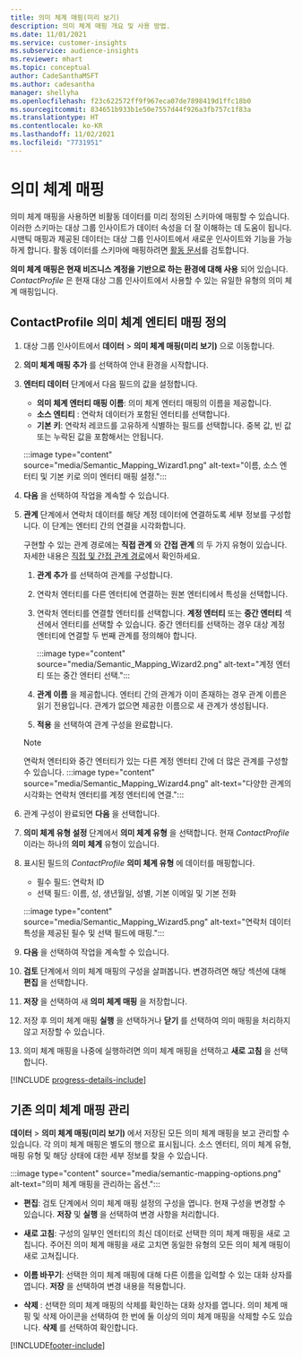```yaml
---
title: 의미 체계 매핑(미리 보기)
description: 의미 체계 매핑 개요 및 사용 방법.
ms.date: 11/01/2021
ms.service: customer-insights
ms.subservice: audience-insights
ms.reviewer: mhart
ms.topic: conceptual
author: CadeSanthaMSFT
ms.author: cadesantha
manager: shellyha
ms.openlocfilehash: f23c622572ff9f967eca07de7898419d1ffc18b0
ms.sourcegitcommit: 834651b933b1e50e7557d44f926a3fb757c1f83a
ms.translationtype: HT
ms.contentlocale: ko-KR
ms.lasthandoff: 11/02/2021
ms.locfileid: "7731951"
---
```

# <a name="semantic-mappings"></a>의미 체계 매핑

의미 체계 매핑을 사용하면 비활동 데이터를 미리 정의된 스키마에 매핑할 수 있습니다. 이러한 스키마는 대상 그룹 인사이트가 데이터 속성을 더 잘 이해하는 데 도움이 됩니다. 시맨틱 매핑과 제공된 데이터는 대상 그룹 인사이트에서 새로운 인사이트와 기능을 가능하게 합니다. 활동 데이터를 스키마에 매핑하려면 [활동 문서](activities.md)를 검토합니다.

**의미 체계 매핑은 현재 비즈니스 계정을 기반으로 하는 환경에 대해 사용** 되어 있습니다. *ContactProfile* 은 현재 대상 그룹 인사이트에서 사용할 수 있는 유일한 유형의 의미 체계 매핑입니다.

## <a name="define-a-contactprofile-semantic-entity-mapping"></a>ContactProfile 의미 체계 엔티티 매핑 정의

1. 대상 그룹 인사이트에서 **데이터** >  **의미 체계 매핑(미리 보기)** 으로 이동합니다.

1. **의미 체계 매핑 추가** 를 선택하여 안내 환경을 시작합니다.

1. **엔터티 데이터** 단계에서 다음 필드의 값을 설정합니다.

   - **의미 체계 엔터티 매핑 이름**: 의미 체계 엔터티 매핑의 이름을 제공합니다.
   - **소스 엔티티** : 연락처 데이터가 포함된 엔터티를 선택합니다.
   - **기본 키**: 연락처 레코드를 고유하게 식별하는 필드를 선택합니다. 중복 값, 빈 값 또는 누락된 값을 포함해서는 안됩니다.

   :::image type="content" source="media/Semantic_Mapping_Wizard1.png" alt-text="이름, 소스 엔터티 및 기본 키로 의미 엔터티 매핑 설정.":::

1. **다음** 을 선택하여 작업을 계속할 수 있습니다.

1. **관계** 단계에서 연락처 데이터를 해당 계정 데이터에 연결하도록 세부 정보를 구성합니다. 이 단계는 엔터티 간의 연결을 시각화합니다.  

   구현할 수 있는 관계 경로에는 **직접 관계** 와 **간접 관계** 의 두 가지 유형이 있습니다. 자세한 내용은 [직접 및 간접 관계 경로](relationships.md#relationship-paths)에서 확인하세요.

   1. **관계 추가** 를 선택하여 관계를 구성합니다.
   1. 연락처 엔터티를 다른 엔터티에 연결하는 원본 엔터티에서 특성을 선택합니다.
   1. 연락처 엔터티를 연결할 엔터티를 선택합니다. **계정 엔터티** 또는 **중간 엔터티** 섹션에서 엔터티를 선택할 수 있습니다. 중간 엔터티를 선택하는 경우 대상 계정 엔터티에 연결할 두 번째 관계를 정의해야 합니다.

      :::image type="content" source="media/Semantic_Mapping_Wizard2.png" alt-text="계정 엔터티 또는 중간 엔터티 선택.":::

   1. **관계 이름** 을 제공합니다. 엔터티 간의 관계가 이미 존재하는 경우 관계 이름은 읽기 전용입니다. 관계가 없으면 제공한 이름으로 새 관계가 생성됩니다.
   1. **적용** 을 선택하여 관계 구성을 완료합니다.

   > [!NOTE]
   > 연락처 엔터티와 중간 엔터티가 있는 다른 계정 엔터티 간에 더 많은 관계를 구성할 수 있습니다.
   >  :::image type="content" source="media/Semantic_Mapping_Wizard4.png" alt-text="다양한 관계의 시각화는 연락처 엔터티를 계정 엔터티에 연결.":::

1. 관계 구성이 완료되면 **다음** 을 선택합니다.

1. **의미 체계 유형 설정** 단계에서 **의미 체계 유형** 을 선택합니다. 현재 *ContactProfile* 이라는 하나의 **의미 체계** 유형이 있습니다.

1. 표시된 필드의 *ContactProfile* **의미 체계 유형** 에 데이터를 매핑합니다.
   - 필수 필드: 연락처 ID
   - 선택 필드: 이름, 성, 생년월일, 성별, 기본 이메일 및 기본 전화

   :::image type="content" source="media/Semantic_Mapping_Wizard5.png" alt-text="연락처 데이터 특성을 제공된 필수 및 선택 필드에 매핑.":::

1. **다음** 을 선택하여 작업을 계속할 수 있습니다.

1. **검토** 단계에서 의미 체계 매핑의 구성을 살펴봅니다. 변경하려면 해당 섹션에 대해 **편집** 을 선택합니다.

1. **저장** 을 선택하여 새 **의미 체계 매핑** 을 저장합니다.

1. 저장 후 의미 체계 매핑 **실행** 을 선택하거나 **닫기** 를 선택하여 의미 매핑을 처리하지 않고 저장할 수 있습니다.

1. 의미 체계 매핑을 나중에 실행하려면 의미 체계 매핑을 선택하고 **새로 고침** 을 선택합니다.

[!INCLUDE [progress-details-include](../includes/progress-details-pane.md)]

## <a name="manage-existing-semantic-mappings"></a>기존 의미 체계 매핑 관리

**데이터** > **의미 체계 매핑(미리 보기)** 에서 저장된 모든 의미 체계 매핑을 보고 관리할 수 있습니다. 각 의미 체계 매핑은 별도의 행으로 표시됩니다. 소스 엔터티, 의미 체계 유형, 매핑 유형 및 해당 상태에 대한 세부 정보를 찾을 수 있습니다.

:::image type="content" source="media/semantic-mapping-options.png" alt-text="의미 체계 매핑을 관리하는 옵션.":::

- **편집**: 검토 단계에서 의미 체계 매핑 설정의 구성을 엽니다. 현재 구성을 변경할 수 있습니다. **저장** 및 **실행** 을 선택하여 변경 사항을 처리합니다.

- **새로 고침**: 구성의 일부인 엔터티의 최신 데이터로 선택한 의미 체계 매핑을 새로 고칩니다. 주어진 의미 체계 매핑을 새로 고치면 동일한 유형의 모든 의미 체계 매핑이 새로 고쳐집니다.

- **이름 바꾸기**: 선택한 의미 체계 매핑에 대해 다른 이름을 입력할 수 있는 대화 상자를 엽니다. **저장** 을 선택하여 변경 내용을 적용합니다.

- **삭제** : 선택한 의미 체계 매핑의 삭제를 확인하는 대화 상자를 엽니다. 의미 체계 매핑 및 삭제 아이콘을 선택하여 한 번에 둘 이상의 의미 체계 매핑을 삭제할 수도 있습니다. **삭제** 를 선택하여 확인합니다.


[!INCLUDE[footer-include](../includes/footer-banner.md)]
